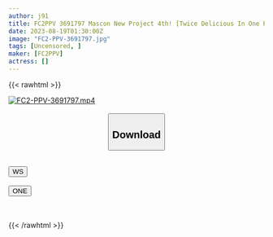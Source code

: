 ```yaml
---
author: j91
title: FC2PPV 3691797 Mascon New Project 4th! [Twice Delicious In One Product] A Woman Who Valued Her Career More Than Her Family And Didn’t Give Birth VS Ms. Active, Who Had A Happy Family With Two C******n And A Job [cen]
date: 2023-08-19T01:30:00Z
image: "FC2-PPV-3691797.jpg"
tags: [Uncensored, ]
maker: [FC2PPV]
actress: []
---
```



{{< rawhtml >}}

<div class="video" data-videoid="eh4qmmveqsp3">
    <a href="javascript:;">
        <img src="https://my.j91.asia/posts/FC2-PPV-3691797/FC2-PPV-3691797.jpg" width="WIDTH" height="HEIGHT" alt="FC2-PPV-3691797.mp4" loading="lazy">
    </a>
</div>

<script type="text/javascript" src="https://j91.asia/asset/on-demand-ws.js"></script>

<br>
  <link rel="stylesheet" href="https://j91.asia/asset/bs5.css">
  
  <center>
  <button class="btn btn-primary" type="button" data-bs-toggle="collapse" data-bs-target=".multi-collapse" aria-expanded="false" aria-controls="multiCollapseExample1 multiCollapseExample2"><h2>Download</h2></button></center>
</p>
<div class="row">
  <div class="col">
    <div class="collapse multi-collapse" id="multiCollapseExample1">
      <div class="card card-body">
	      	      <br>
<div class="buttons">  
<a href="https://wolfstream.tv/v/eh4qmmveqsp3"><button class="btn-hover color-3"><i class="fa fa-download"></i> WS</button></a></div>
    </div>
  </div>
</div>
  <div class="col">
    <div class="collapse multi-collapse" id="multiCollapseExample2">
      <div class="card card-body">
	      <br>
<div class="buttons">
    <a href="https://oneupload.to/a6nxl4yjfbhy"><button class="btn-hover color-9"><i class="fa fa-download"></i> ONE</button></a></div>
<br><br>
      </div>
    </div>
  </div>
</div>

{{< /rawhtml >}}
